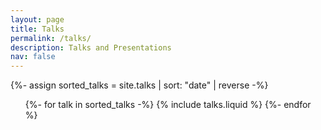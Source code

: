 ```yaml
---
layout: page
title: Talks
permalink: /talks/
description: Talks and Presentations
nav: false
---
```


<!-- pages/projects.md -->
<div class="talks">
<!-- Display projects without categories -->
  {%- assign sorted_talks = site.talks | sort: "date" | reverse -%}
  <!-- Generate cards for each project -->
  <ol class="list-group">
  {%- for talk in sorted_talks -%}
    {% include talks.liquid %}
  {%- endfor %}
  </ol>
</div>
